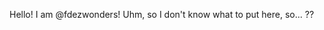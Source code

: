 Hello! I am @fdezwonders!
Uhm, so I don't know what to put here, so...
??
<!---
fdezwonders/fdezwonders is a ✨ special ✨ repository because its `README.md` (this file) appears on your GitHub profile.
You can click the Preview link to take a look at your changes.
--->
